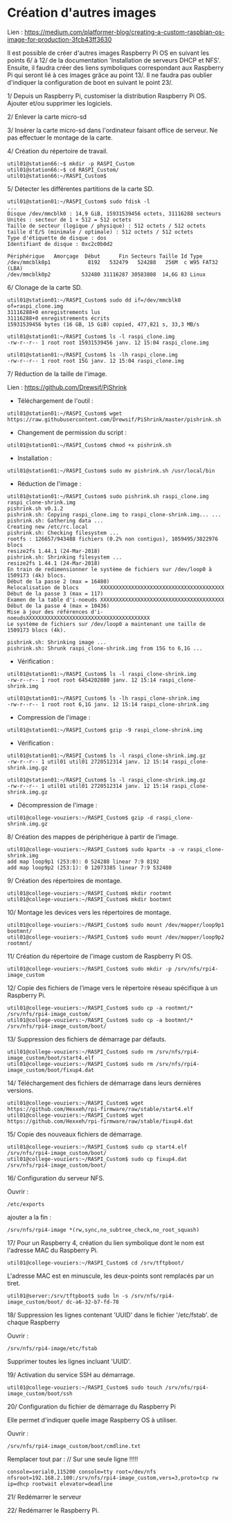 Création d'autres images
========================

Lien :
https://medium.com/platformer-blog/creating-a-custom-raspbian-os-image-for-production-3fcb43ff3630


Il est possible de créer d'autres images Raspberry Pi OS en suivant les points 6/ à 12/ de la documentation 'Installation de serveurs DHCP et NFS'.
Ensuite, il faudra créer des liens symboliques correspondant aux Raspberry Pi qui seront lié à ces images grâce au point 13/.
Il ne faudra pas oublier d'indiquer la configuration de boot en suivant le point 23/.


1/ Depuis un Raspberry Pi, customiser la distribution Raspberry Pi OS.
Ajouter et/ou supprimer les logiciels.


2/ Enlever la carte micro-sd


3/ Insérer la carte micro-sd dans l'ordinateur faisant office de serveur.
Ne pas effectuer le montage de la carte.


4/ Création du répertoire de travail.

```
util01@station66:~$ mkdir -p RASPI_Custom
util01@station66:~$ cd RASPI_Custom/
util01@station66:~/RASPI_Custom$ 
```

5/ Détecter les différentes partitions de la carte SD.

```
util01@station01:~/RASPI_Custom$ sudo fdisk -l
...
Disque /dev/mmcblk0 : 14,9 GiB, 15931539456 octets, 31116288 secteurs
Unités : secteur de 1 × 512 = 512 octets
Taille de secteur (logique / physique) : 512 octets / 512 octets
taille d'E/S (minimale / optimale) : 512 octets / 512 octets
Type d'étiquette de disque : dos
Identifiant de disque : 0xc2c0b0d2

Périphérique   Amorçage  Début      Fin Secteurs Taille Id Type
/dev/mmcblk0p1            8192   532479   524288   256M  c W95 FAT32 (LBA)
/dev/mmcblk0p2          532480 31116287 30583808  14,6G 83 Linux
```


6/ Clonage de la carte SD.

```
util01@station01:~/RASPI_Custom$ sudo dd if=/dev/mmcblk0 of=raspi_clone.img
31116288+0 enregistrements lus
31116288+0 enregistrements écrits
15931539456 bytes (16 GB, 15 GiB) copied, 477,821 s, 33,3 MB/s

util01@station01:~/RASPI_Custom$ ls -l raspi_clone.img 
-rw-r--r-- 1 root root 15931539456 janv. 12 15:04 raspi_clone.img

util01@station01:~/RASPI_Custom$ ls -lh raspi_clone.img 
-rw-r--r-- 1 root root 15G janv. 12 15:04 raspi_clone.img
```


7/ Réduction de la taille de l'image.

Lien : 
https://github.com/Drewsif/PiShrink

- Téléchargement de l'outil :

```
util01@station01:~/RASPI_Custom$ wget  https://raw.githubusercontent.com/Drewsif/PiShrink/master/pishrink.sh
```

- Changement de permission du script :

```
util01@station01:~/RASPI_Custom$ chmod +x pishrink.sh
```

- Installation : 

```
util01@station01:~/RASPI_Custom$ sudo mv pishrink.sh /usr/local/bin
```


- Réduction de l'image : 

```
util01@station01:~/RASPI_Custom$ sudo pishrink.sh raspi_clone.img raspi_clone-shrink.img
pishrink.sh v0.1.2
pishrink.sh: Copying raspi_clone.img to raspi_clone-shrink.img... ...
pishrink.sh: Gathering data ...
Creating new /etc/rc.local
pishrink.sh: Checking filesystem ...
rootfs : 126657/943488 fichiers (0.2% non contigus), 1059495/3822976 blocs
resize2fs 1.44.1 (24-Mar-2018)
pishrink.sh: Shrinking filesystem ...
resize2fs 1.44.1 (24-Mar-2018)
En train de redimensionner le système de fichiers sur /dev/loop0 à 1509173 (4k) blocs.
Début de la passe 2 (max = 16480)
Relocalisation de blocs       XXXXXXXXXXXXXXXXXXXXXXXXXXXXXXXXXXXXXXXX
Début de la passe 3 (max = 117)
Examen de la table d'i-noeuds XXXXXXXXXXXXXXXXXXXXXXXXXXXXXXXXXXXXXXXX
Début de la passe 4 (max = 10436)
Mise à jour des références d'i-noeudsXXXXXXXXXXXXXXXXXXXXXXXXXXXXXXXXXXXXXXXX
Le système de fichiers sur /dev/loop0 a maintenant une taille de 1509173 blocs (4k).

pishrink.sh: Shrinking image ...
pishrink.sh: Shrunk raspi_clone-shrink.img from 15G to 6,1G ...
```

- Vérification :

```
util01@station01:~/RASPI_Custom$ ls -l raspi_clone-shrink.img 
-rw-r--r-- 1 root root 6454202880 janv. 12 15:14 raspi_clone-shrink.img
```

```
util01@station01:~/RASPI_Custom$ ls -lh raspi_clone-shrink.img 
-rw-r--r-- 1 root root 6,1G janv. 12 15:14 raspi_clone-shrink.img
```

- Compression de l'image :

```
util01@station01:~/RASPI_Custom$ gzip -9 raspi_clone-shrink.img 
```

- Vérification : 

```
util01@station01:~/RASPI_Custom$ ls -l raspi_clone-shrink.img.gz 
-rw-r--r-- 1 util01 util01 2720512314 janv. 12 15:14 raspi_clone-shrink.img.gz
```

```
util01@station01:~/RASPI_Custom$ ls -l raspi_clone-shrink.img.gz 
-rw-r--r-- 1 util01 util01 2720512314 janv. 12 15:14 raspi_clone-shrink.img.gz
```

- Décompression de l'image : 

```
util01@college-vouziers:~/RASPI_Custom$ gzip -d raspi_clone-shrink.img.gz 
```


8/ Création des mappes de périphérique à partir de l’image.

```
util01@college-vouziers:~/RASPI_Custom$ sudo kpartx -a -v raspi_clone-shrink.img
add map loop9p1 (253:0): 0 524288 linear 7:9 8192
add map loop9p2 (253:1): 0 12073385 linear 7:9 532480
```


9/ Création des répertoires de montage.

```
util01@college-vouziers:~/RASPI_Custom$ mkdir rootmnt
util01@college-vouziers:~/RASPI_Custom$ mkdir bootmnt
```


10/ Montage les devices vers les répertoires de montage.

```
util01@college-vouziers:~/RASPI_Custom$ sudo mount /dev/mapper/loop9p1 bootmnt/
util01@college-vouziers:~/RASPI_Custom$ sudo mount /dev/mapper/loop9p2 rootmnt/
```


11/ Création du répertoire de l'image custom de Raspberry Pi OS.

```
util01@college-vouziers:~/RASPI_Custom$ sudo mkdir -p /srv/nfs/rpi4-image_custom
```


12/ Copie des fichiers de l’image vers le répertoire réseau spécifique à un Raspberry Pi. 

```
util01@college-vouziers:~/RASPI_Custom$ sudo cp -a rootmnt/* /srv/nfs/rpi4-image_custom/
util01@college-vouziers:~/RASPI_Custom$ sudo cp -a bootmnt/* /srv/nfs/rpi4-image_custom/boot/
```


13/ Suppression des fichiers de démarrage par défauts.

```
util01@college-vouziers:~/RASPI_Custom$ sudo rm /srv/nfs/rpi4-image_custom/boot/start4.elf
util01@college-vouziers:~/RASPI_Custom$ sudo rm /srv/nfs/rpi4-image_custom/boot/fixup4.dat
```


14/ Téléchargement des fichiers de démarrage dans leurs dernières versions.

```
util01@college-vouziers:~/RASPI_Custom$ wget https://github.com/Hexxeh/rpi-firmware/raw/stable/start4.elf 
util01@college-vouziers:~/RASPI_Custom$ wget https://github.com/Hexxeh/rpi-firmware/raw/stable/fixup4.dat
```


15/ Copie des nouveaux fichiers de démarrage.

```
util01@college-vouziers:~/RASPI_Custom$ sudo cp start4.elf /srv/nfs/rpi4-image_custom/boot/
util01@college-vouziers:~/RASPI_Custom$ sudo cp fixup4.dat /srv/nfs/rpi4-image_custom/boot/
```


16/ Configuration du serveur NFS.

Ouvrir :

```
/etc/exports
```

ajouter a la fin :

```
/srv/nfs/rpi4-image *(rw,sync,no_subtree_check,no_root_squash)
```


17/ Pour un Raspberry 4, création du lien symbolique dont le nom est l'adresse MAC du Raspberry Pi.

```
util01@college-vouziers:~/RASPI_Custom$ cd /srv/tftpboot/
```

L'adresse MAC est en minuscule, les deux-points sont remplacés par un tiret.

```
util01@server:/srv/tftpboot$ sudo ln -s /srv/nfs/rpi4-image_custom/boot/ dc-a6-32-b7-fd-78
```


18/ Suppression les lignes contenant 'UUID' dans le fichier '/etc/fstab'. de chaque Raspberry

Ouvrir :

```
/srv/nfs/rpi4-image/etc/fstab 
```

Supprimer toutes les lignes incluant 'UUID'.


19/ Activation du service SSH au démarrage.

```
util01@college-vouziers:~/RASPI_Custom$ sudo touch /srv/nfs/rpi4-image_custom/boot/ssh
```


20/ Configuration du fichier de démarrage du Raspberry Pi

Elle permet d'indiquer quelle image Raspberry OS à utiliser.

Ouvrir : 

```
/srv/nfs/rpi4-image_custom/boot/cmdline.txt
```

Remplacer tout par :
// Sur une seule ligne !!!!!

```
console=serial0,115200 console=tty root=/dev/nfs nfsroot=192.168.2.100:/srv/nfs/rpi4-image_custom,vers=3,proto=tcp rw ip=dhcp rootwait elevator=deadline
```


21/ Redémarrer le serveur


22/ Redémarrer le Raspberry Pi.

